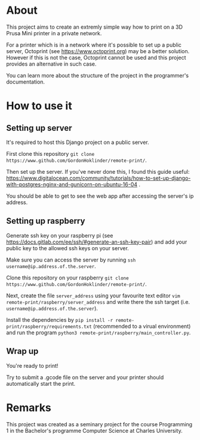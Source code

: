# About

This project aims to create an extremly simple way how to print on a 3D Prusa Mini printer in a private network.

For a printer which is in a network where it's possible to set up a public server, Octoprint (see https://www.octoprint.org) may be a better solution.
However if this is not the case, Octoprint cannot be used and this project provides an alternative in such case.

You can learn more about the structure of the project in the programmer's documentation.

# How to use it

## Setting up server

It's required to host this Django project on a public server.

First clone this repository `git clone https://www.github.com/GordonHoklinder/remote-print/`.

Then set up the server. If you've never done this, I found this guide useful: https://www.digitalocean.com/community/tutorials/how-to-set-up-django-with-postgres-nginx-and-gunicorn-on-ubuntu-16-04 .

You should be able to get to see the web app after accessing the server's ip address.

<!-- TODO: signing in -->

## Setting up raspberry

Generate ssh key on your raspberry pi (see https://docs.gitlab.com/ee/ssh/#generate-an-ssh-key-pair) and add your public key to the allowed ssh keys on your server.

Make sure you can access the server by running `ssh username@ip.address.of.the.server`.

Clone this repository on your raspberry `git clone https://www.github.com/GordonHoklinder/remote-print/`.

Next, create the file `server_address` using your favourite text editor `vim remote-print/raspberry/server_address` and write there the ssh target (i.e. `username@ip.address.of.the.server`).

Install the dependencies by `pip install -r remote-print/raspberry/requirements.txt` (recommended to a virual environment) and run the program `python3 remote-print/raspberry/main_controller.py`.

## Wrap up

You're ready to print!

Try to submit a .gcode file on the server and your printer should automatically start the print.

# Remarks

This project was created as a seminary project for the course Programming 1 in the Bachelor's programme Computer Science at Charles University.






